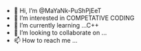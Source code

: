 - 👋 Hi, I’m @MaYaNk-PuShPjEeT
- 👀 I’m interested in COMPETATIVE CODING
- 🌱 I’m currently learning ...C++
- 💞️ I’m looking to collaborate on ...
- 📫 How to reach me ...

<!---
MaYaNk-PuShPjEeT/MaYaNk-PuShPjEeT is a ✨ special ✨ repository because its `README.md` (this file) appears on your GitHub profile.
You can click the Preview link to take a look at your changes.
--->
